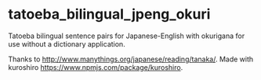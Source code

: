 # tatoeba_bilingual_jpeng_okuri
Tatoeba bilingual sentence pairs for Japanese-English with okurigana for use without a dictionary application.

Thanks to http://www.manythings.org/japanese/reading/tanaka/. Made with kuroshiro https://www.npmjs.com/package/kuroshiro.
